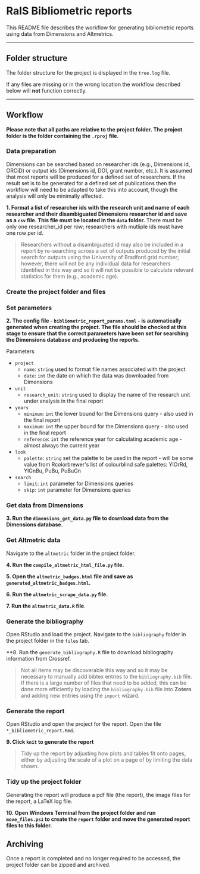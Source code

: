 # RaIS Bibliometric reports

This README file describes the workflow for generating bibliometric reports using data from Dimensions and Altmetrics.

---

## Folder structure

The folder structure for the project is displayed in the `tree.log` file.

If any files are missing or in the wrong location the workflow described below will **not** function correctly.

---

## Workflow

**Please note that all paths are relative to the project folder. The project folder is the folder containing the `.rproj` file.**

### Data preparation

Dimensions can be searched based on researcher ids (e.g., Dimensions id, ORCiD) or output ids (Dimensions id, DOI, grant number, etc.). It is assumed that most reports will be produced for a defined set of researchers. If the result set is to be generated for a defined set of publications then the workflow will need to be adapted to take this into account, though the analysis will only be minimally affected.

**1. Format a list of researcher ids with the research unit and name of each researcher and their disambiguated Dimensions researcher id and save as a `csv` file. This file must be located in the `data` folder.** There must  be only one researcher_id per row; researchers with mutliple ids must have one row per id.

> Researchers without a disambiguated id may also be included in a report by re-searching across a set of outputs produced by the initial search for outputs using the University of Bradford grid number; however, there will not be any individual data for researchers identified in this way and so it will not be possible to calculate relevant statistics for them (e.g., academic age).

### Create the project folder and files

### Set parameters

**2. The config file - `bibliometric_report_params.toml` - is automatically generated when creating the project. The file should be checked at this stage to ensure that the correct parameters have been set for searching the Dimensions database and producing the reports.**

Parameters

- `project`
  - `name`: `string` used to format file names associated with the project
  - `date`: `int` the date on which the data was downloaded from Dimensions
- `unit`
  - `research_unit`: `string` used to display the name of the research unit under analysis in the final report
- `years`
  - `minimum`: `int` the lower bound for the Dimensions query - also used in the final report
  - `maximum`: `int` the upper bound for the Dimensions query - also used in the final report
  - `reference`: `int` the reference year for calculating academic age - almost always the current year
- `look`
  - `palette`: `string` set the palette to be used in the report - will be some value from Rcolorbrewer's list of colourblind safe palettes: YlOrRd, YlGnBu, PuBu, PuBuGn
- `search`
  - `limit`: `int` parameter for Dimensions queries
  - `skip`: `int` parameter for Dimensions queries

### Get data from Dimensions

**3. Run the `dimensions_get_data.py` file to download data from the Dimensions database.**

### Get Altmetric data

Navigate to the `altmetric` folder in the project folder.

**4. Run the `compile_altmetric_html_file.py` file.**

**5. Open the `altmetric_badges.html` file and save as `generated_altmetric_badges.html`.**

**6. Run the `altmetric_scrape_data.py` file.**

**7. Run the `altmetric_data.R` file**.

### Generate the bibliography

Open RStudio and load the project. Navigate to the `bibliography` folder in the project folder in the `files` tab.

**8. Run the `generate_bibliography.R` file to download bibliography information from Crossref.

> Not all items may be discoverable this way and so it may be necessary to manually add bibtex entries to the `bibliography.bib` file. If there is a large number of files that need to be added, this can be done more efficiently by loading the `bibliography.bib` file into **Zotero** and adding new entries using the `import` wizard.

### Generate the report

Open RStudio and open the project for the report. Open the file `*_bibliometric_report.Rmd`.

**9. Click `knit` to generate the report**

> Tidy up the report by adjusting how plots and tables fit onto pages, either by adjusting the scale of a plot on a page of by limiting the data shown.

### Tidy up the project folder

Generating the report will produce a pdf file (the report), the image files for the report, a LaTeX log file.

**10. Open Windows Terminal from the project folder and run `move_files.ps1` to create the `report` folder and move the generated report files to this folder.**

## Archiving

Once a report is completed and no longer required to be accessed, the project folder can be zipped and archived.
